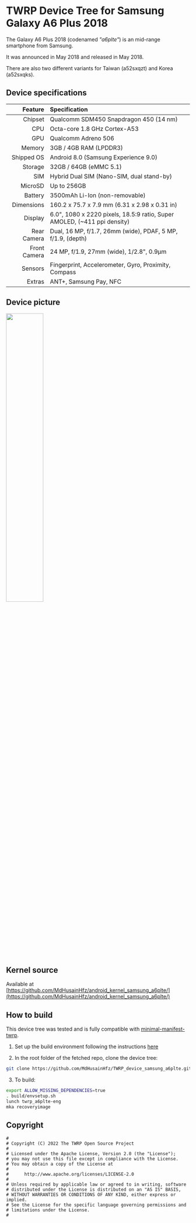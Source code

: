 # TWRP Device Tree for Samsung Galaxy A6 Plus 2018

The Galaxy A6 Plus 2018 (codenamed _"a6plte"_) is an mid-range smartphone from Samsung.

It was announced in May 2018 and released in May 2018.

There are also two different variants for Taiwan (a52sxqzt) and Korea (a52sxqks).

## Device specifications

| Feature                        | Specification                                                                             |
| -----------------------------: | :---------------------------------------------------------------------------------------- |
| Chipset                        | Qualcomm SDM450 Snapdragon 450 (14 nm)                                                    |
| CPU                            | Octa-core 1.8 GHz Cortex-A53                                                              |
| GPU                            | Qualcomm Adreno 506                                                                       |
| Memory                         | 3GB / 4GB RAM (LPDDR3)                                                                    |
| Shipped OS                     | Android 8.0 (Samsung Experience 9.0)                                                      |
| Storage                        | 32GB / 64GB (eMMC 5.1)                                                                    |
| SIM                            | Hybrid Dual SIM (Nano-SIM, dual stand-by)                                                 |
| MicroSD                        | Up to 256GB                                                                               |
| Battery                        | 3500mAh Li-Ion (non-removable)                                                            |
| Dimensions                     | 160.2 x 75.7 x 7.9 mm (6.31 x 2.98 x 0.31 in)                                             |
| Display                        | 6.0", 1080 x 2220 pixels, 18.5:9 ratio, Super AMOLED, (~411 ppi density)                  |
| Rear Camera                    | Dual, 16 MP, f/1.7, 26mm (wide), PDAF, 5 MP, f/1.9, (depth)                               |
| Front Camera                   | 24 MP, f/1.9, 27mm (wide), 1/2.8", 0.9µm                                                  |
| Sensors                        | Fingerprint, Accelerometer, Gyro, Proximity, Compass                                      |
| Extras                         | ANT+, Samsung Pay, NFC                                                                    |

## Device picture

<img src="https://fdn2.gsmarena.com/vv/pics/samsung/samsung-galaxy-a6-plus-2018-1.jpg" width="45%"/>

## Kernel source 

Available at [https://github.com/MdHusainHfz/android_kernel_samsung_a6plte/](https://github.com/MdHusainHfz/android_kernel_samsung_a6plte/)

## How to build

This device tree was tested and is fully compatible with [minimal-manifest-twrp](https://github.com/minimal-manifest-twrp/platform_manifest_twrp_omni).

1. Set up the build environment following the instructions [here](https://github.com/minimal-manifest-twrp/platform_manifest_twrp_omni#getting-started)

2. In the root folder of the fetched repo, clone the device tree:

```bash
git clone https://github.com/MdHusainHfz/TWRP_device_samsung_a6plte.git -b twrp-9.0 device/samsung/a6plte
```

3. To build:

```bash
export ALLOW_MISSING_DEPENDENCIES=true
. build/envsetup.sh
lunch twrp_a6plte-eng
mka recoveryimage
```

## Copyright

```
#
# Copyright (C) 2022 The TWRP Open Source Project
#
# Licensed under the Apache License, Version 2.0 (the "License");
# you may not use this file except in compliance with the License.
# You may obtain a copy of the License at
#
#      http://www.apache.org/licenses/LICENSE-2.0
#
# Unless required by applicable law or agreed to in writing, software
# distributed under the License is distributed on an "AS IS" BASIS,
# WITHOUT WARRANTIES OR CONDITIONS OF ANY KIND, either express or implied.
# See the License for the specific language governing permissions and
# limitations under the License.
#
```
